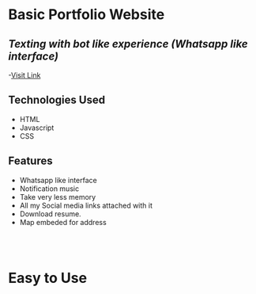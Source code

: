 # Basic Portfolio Website
## _Texting with bot like experience (Whatsapp like interface)_
-[Visit Link](https://shikha-code36.github.io/shikhapandey.github.io/)

## Technologies Used

- HTML
- Javascript
- CSS

## Features

- Whatsapp like interface
- Notification music
- Take very less memory
- All my Social media links attached with it 
- Download resume.
- Map embeded for address

<br><br>

# Easy to Use
